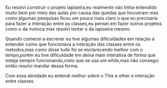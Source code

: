 

Eu resolvi construir o projeto lapiseira,eu realmente não tinha entendido muito bem por meio das aulas por causa das quedas que houveram mas como algumas pesquisas ficou um pouco mais claro o que eu precisaria para fazer a interação entre as classes,eu pensei em fazer outros projetos como o da motoca mas resolvi tentar o da lapiseira mesmo.  

Quando comecei a escrever eu tive algumas dificuldades em relação a entender como que funcionava a interação das classes entre os metodos,mas como disse tudo foi se esclarecendo melhor com o tempo,porém eu tive dificuldade em deixa main interativa de forma que esteja sempre funcionando,creio que se usa um while,mas não consegui então resolvi mandar dessa forma.

Com essa atividade eu entendi melhor sobre o This e other e interação entre classes.
